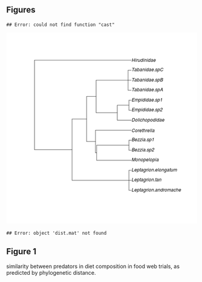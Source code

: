 ## Figures


```
## Error: could not find function "cast"
```


<!-- Statistics on euclidian distance results: -->



<!-- Statistics on correlation results: -->






![FALSE](figure/phyloimage.png) 







```
## Error: object 'dist.mat' not found
```

## Figure 1
similarity between predators in diet composition in food web trials, as predicted by phylogenetic distance. 



















